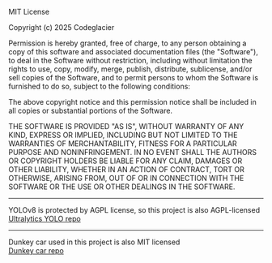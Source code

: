 MIT License

Copyright (c) 2025 Codeglacier

Permission is hereby granted, free of charge, to any person obtaining a copy of this software and associated documentation files (the "Software"), to deal in the Software without restriction, including without limitation the rights to use, copy, modify, merge, publish, distribute, sublicense, and/or sell copies of the Software, and to permit persons to whom the Software is furnished to do so, subject to the following conditions:

The above copyright notice and this permission notice shall be included in all copies or substantial portions of the Software.

THE SOFTWARE IS PROVIDED "AS IS", WITHOUT WARRANTY OF ANY KIND, EXPRESS OR IMPLIED, INCLUDING BUT NOT LIMITED TO THE WARRANTIES OF MERCHANTABILITY, FITNESS FOR A PARTICULAR PURPOSE AND NONINFRINGEMENT. IN NO EVENT SHALL THE AUTHORS OR COPYRIGHT HOLDERS BE LIABLE FOR ANY CLAIM, DAMAGES OR OTHER LIABILITY, WHETHER IN AN ACTION OF CONTRACT, TORT OR OTHERWISE, ARISING FROM, OUT OF OR IN CONNECTION WITH THE SOFTWARE OR THE USE OR OTHER DEALINGS IN THE SOFTWARE.

---

YOLOv8 is protected by AGPL license, so this project is also AGPL-licensed  
[Ultralytics YOLO repo](https://github.com/ultralytics/ultralytics)

---

Dunkey car used in this project is also MIT licensed  
[Dunkey car repo](https://github.com/autorope)
